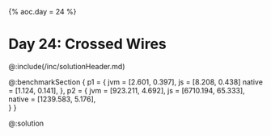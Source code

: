 {%
aoc.day = 24
%}

# Day 24: Crossed Wires

@:include(/inc/solutionHeader.md)

@:benchmarkSection {
p1 = {
jvm = [2.601, 0.397],
js = [8.208, 0.438]
native = [1.124, 0.141],
},
p2 = {
jvm = [923.211, 4.692],
js = [6710.194, 65.333],
native = [1239.583, 5.176],        
}
}

@:solution
